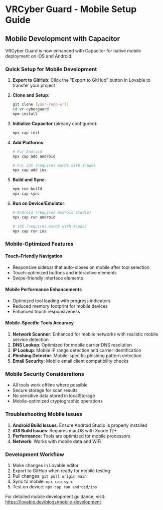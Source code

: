 # VRCyber Guard - Mobile Setup Guide

## Mobile Development with Capacitor

VRCyber Guard is now enhanced with Capacitor for native mobile deployment on iOS and Android.

### Quick Setup for Mobile Development

1. **Export to GitHub**: Click the "Export to GitHub" button in Lovable to transfer your project
2. **Clone and Setup**: 
   ```bash
   git clone [your-repo-url]
   cd vr-cybergaurd
   npm install
   ```

3. **Initialize Capacitor** (already configured):
   ```bash
   npx cap init
   ```

4. **Add Platforms**:
   ```bash
   # For Android
   npx cap add android
   
   # For iOS (requires macOS with Xcode)
   npx cap add ios
   ```

5. **Build and Sync**:
   ```bash
   npm run build
   npx cap sync
   ```

6. **Run on Device/Emulator**:
   ```bash
   # Android (requires Android Studio)
   npx cap run android
   
   # iOS (requires macOS with Xcode)
   npx cap run ios
   ```

### Mobile-Optimized Features

#### Touch-Friendly Navigation
- Responsive sidebar that auto-closes on mobile after tool selection
- Touch-optimized buttons and interactive elements
- Swipe-friendly interface elements

#### Mobile Performance Enhancements
- Optimized tool loading with progress indicators
- Reduced memory footprint for mobile devices
- Enhanced touch responsiveness

#### Mobile-Specific Tools Accuracy

1. **Network Scanner**: Enhanced for mobile networks with realistic mobile service detection
2. **DNS Lookup**: Optimized for mobile carrier DNS resolution
3. **IP Lookup**: Mobile IP range detection and carrier identification
4. **Phishing Detector**: Mobile-specific phishing pattern detection
5. **Email Security**: Mobile email client compatibility checks

### Mobile Security Considerations

- All tools work offline where possible
- Secure storage for scan results
- No sensitive data stored in localStorage
- Mobile-optimized cryptographic operations

### Troubleshooting Mobile Issues

1. **Android Build Issues**: Ensure Android Studio is properly installed
2. **iOS Build Issues**: Requires macOS with Xcode 12+
3. **Performance**: Tools are optimized for mobile processors
4. **Network**: Works with mobile data and WiFi

### Development Workflow

1. Make changes in Lovable editor
2. Export to GitHub when ready for mobile testing
3. Pull changes: `git pull origin main`
4. Sync to mobile: `npx cap sync`
5. Test on device: `npx cap run android/ios`

For detailed mobile development guidance, visit: https://lovable.dev/blogs/mobile-development